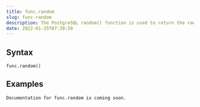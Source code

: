 ```yaml
---
title: func.random
slug: func-random
description: The PostgreSQL random() function is used to return the random value between 0 and 1.
date: 2022-01-25T07:39:59
---
```



## Syntax



```
func.random()
```


## Examples



```
Documentation for func.random is coming soon.
```

